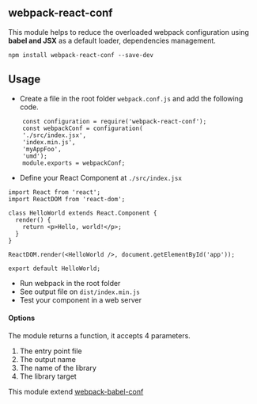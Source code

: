 ## webpack-react-conf

This module helps to reduce the overloaded webpack configuration using **babel and JSX** as a default loader, dependencies management.

    npm install webpack-react-conf --save-dev

## Usage

* Create a file in the root folder `webpack.conf.js` and add the following code.

````
    const configuration = require('webpack-react-conf');
    const webpackConf = configuration(
    './src/index.jsx',
    'index.min.js',
    'myAppFoo',
    'umd');
    module.exports = webpackConf;
````

* Define your React Component at `./src/index.jsx`

`````
import React from 'react';
import ReactDOM from 'react-dom';

class HelloWorld extends React.Component {
  render() {
    return <p>Hello, world!</p>;
  }
}

ReactDOM.render(<HelloWorld />, document.getElementById('app'));

export default HelloWorld;

`````


* Run webpack in the root folder
* See output file on `dist/index.min.js`
* Test your component in a web server

#### Options

The module returns a function, it accepts 4 parameters.

1. The entry point file
2. The output name
3. The name of the library
4. The library target


This module extend [webpack-babel-conf](https://github.com/juanpicado/webpack-babel-conf)
